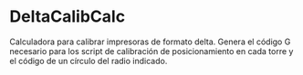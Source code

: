 # DeltaCalibCalc
Calculadora para calibrar impresoras de formato delta. Genera el código G necesario para los script de calibración de posicionamiento en cada torre y el código de un círculo del radio indicado.
